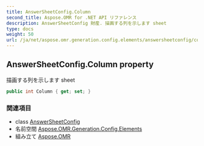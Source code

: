 ```yaml
---
title: AnswerSheetConfig.Column
second_title: Aspose.OMR for .NET API リファレンス
description: AnswerSheetConfig 財産. 描画する列を示します sheet
type: docs
weight: 50
url: /ja/net/aspose.omr.generation.config.elements/answersheetconfig/column/
---
```

## AnswerSheetConfig.Column property

描画する列を示します sheet

```csharp
public int Column { get; set; }
```

### 関連項目

* class [AnswerSheetConfig](../)
* 名前空間 [Aspose.OMR.Generation.Config.Elements](../../answersheetconfig/)
* 組み立て [Aspose.OMR](../../../)


